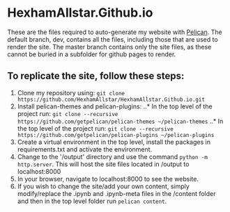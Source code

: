 # HexhamAllstar.Github.io
These are the files required to auto-generate my website with [Pelican](https://github.com/getpelican/pelican).
The default branch, dev, contains all the files, including those that are used to render the site.
The master branch contains only the site files, as these cannot be buried in a subfolder for github pages to render.

## To replicate the site, follow these steps:
1. Clone my repository using: `git clone https://github.com/HexhamAllstar/HexhamAllstar.Github.io.git`
2. Install pelican-themes and pelican-plugins:
..* In the top level of the project run: `git clone --recursive https://github.com/getpelican/pelican-themes ~/pelican-themes`
..* In the top level of the project run: `git clone --recursive https://github.com/getpelican/pelican-plugins ~/pelican-plugins`
3. Create a virtual environment in the top level, install the packages in requirements.txt and activate the environment.
4. Change to the '/output' directory and use the command `python -m http.server`. This will host the site files located in /output to localhost:8000
5. In your browser, navigate to localhost:8000 to see the website.
6. If you wish to change the site/add your own content, simply modify/replace the .ipynb and .ipynb-meta files in the /content folder and then in the top level folder run `pelican content`.